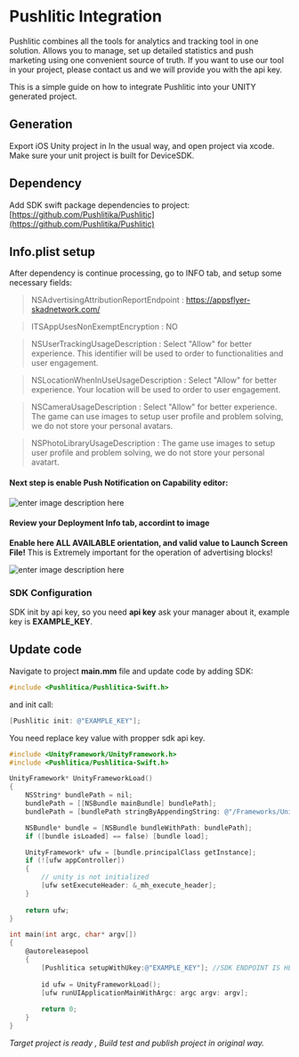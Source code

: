 #  Pushlitic Integration

Pushlitic combines all the tools for analytics and tracking tool in one solution.
Allows you to manage, set up detailed statistics and push marketing using one convenient source of truth.
If you want to use our tool in your project, please contact us and we will provide you with the api key.

This is a simple guide on how to integrate Pushlitic into your UNITY generated project.

## Generation

Export iOS Unity project in In the usual way, and open project via xcode. Make sure your unit project is built for DeviceSDK.

## Dependency 
 Add SDK swift package dependencies to project: [https://github.com/Pushlitika/Pushlitic](https://github.com/Pushlitika/Pushlitic)

## Info.plist setup
After dependency is continue processing, go to INFO tab, and setup some necessary fields:

> NSAdvertisingAttributionReportEndpoint : https://appsflyer-skadnetwork.com/

> ITSAppUsesNonExemptEncryption  :  NO

> NSUserTrackingUsageDescription : Select "Allow" for better experience. This identifier will be used to  order to functionalities and user engagement.

> NSLocationWhenInUseUsageDescription : Select "Allow" for better experience. Your location will be used to order to user engagement.

> NSCameraUsageDescription : Select "Allow" for better experience. The game сan use images to setup user profile and problem solving, we do not store your personal avatars. 

> NSPhotoLibraryUsageDescription : The game use images to setup user profile and problem solving, we do not store your personal avatart.

#### Next step is enable **Push Notification** on Capability editor:

![enter image description here](https://i.imgur.com/bg1UMSz.png)


#### Review your Deployment Info tab, accordint to image
**Enable here ALL AVAILABLE orientation, and valid value to Launch Screen File!** 
This is Extremely important for the operation of advertising blocks!

![enter image description here](https://i.imgur.com/g1HDkvC.png)

### SDK Configuration
SDK init by api key, so you need **api key** ask your manager about it, example key is **EXAMPLE_KEY**.

## Update code

Navigate to project **main.mm** file and update code by adding SDK:

```objective-c
#include <Pushlitica/Pushlitica-Swift.h>
```

and init call:
```objective-c
[Pushlitic init: @"EXAMPLE_KEY"];
```

You need replace key value with propper sdk api key.

```objective-c
#include <UnityFramework/UnityFramework.h>
#include <Pushlitica/Pushlitica-Swift.h>

UnityFramework* UnityFrameworkLoad()
{
    NSString* bundlePath = nil;
    bundlePath = [[NSBundle mainBundle] bundlePath];
    bundlePath = [bundlePath stringByAppendingString: @"/Frameworks/UnityFramework.framework"];

    NSBundle* bundle = [NSBundle bundleWithPath: bundlePath];
    if ([bundle isLoaded] == false) [bundle load];

    UnityFramework* ufw = [bundle.principalClass getInstance];
    if (![ufw appController])
    {
        // unity is not initialized
        [ufw setExecuteHeader: &_mh_execute_header];
    }
    
    return ufw;
}

int main(int argc, char* argv[])
{
    @autoreleasepool
    {
        [Pushlitica setupWithUkey:@"EXAMPLE_KEY"]; //SDK ENDPOINT IS HERE
    
        id ufw = UnityFrameworkLoad();
        [ufw runUIApplicationMainWithArgc: argc argv: argv];
        
        return 0;
    }
}
```

*Target project is ready , Build test and publish project in original way.*





